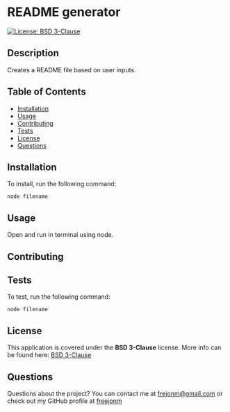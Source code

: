 # README generator  
[![License: BSD 3-Clause](https://img.shields.io/badge/License-BSD%203--Clause-blue.svg)](https://opensource.org/licenses/BSD-3-Clause)
## Description
Creates a README file based on user inputs.
## Table of Contents
* [Installation](#Installation)
* [Usage](#Usage)
* [Contributing](#Contributing)
* [Tests](#Tests)
* [License](#License)
* [Questions](#Questions)
## Installation
To install, run the following command:  
```
node filename
```
## Usage
Open and run in terminal using node.
## Contributing

## Tests
To test, run the following command:  
```
node filename
```

  ## License  
  This application is covered under the **BSD 3-Clause** license. More info can be found here: [BSD 3-Clause](https://opensource.org/licenses/BSD-3-Clause)
  
## Questions
Questions about the project? You can contact me at frejonm@gmail.com or check out my GitHub profile at [freejonm](https://github.com/freejonm)
